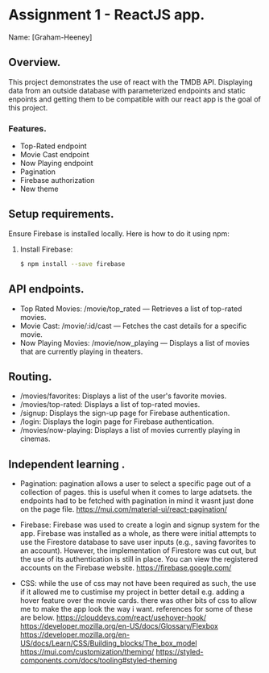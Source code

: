 # Assignment 1 - ReactJS app.

Name: [Graham-Heeney]

## Overview.

This project demonstrates the use of react with the TMDB API. Displaying data from an outside database with parameterized endpoints and static enpoints and getting them to be compatible with our react app is the goal of this project.

### Features.

 
+ Top-Rated endpoint
+ Movie Cast endpoint
+ Now Playing endpoint
+ Pagination
+ Firebase authorization
+ New theme


## Setup requirements.

Ensure Firebase is installed locally. Here is how to do it using npm:

1. Install Firebase:
   ```bash
   $ npm install --save firebase


## API endpoints.

+ Top Rated Movies:  /movie/top_rated — Retrieves a list of top-rated movies.
+ Movie Cast:  /movie/:id/cast — Fetches the cast details for a specific movie.
+ Now Playing Movies:  /movie/now_playing — Displays a list of movies that are currently playing in theaters.

## Routing.


+ /movies/favorites: Displays a list of the user's favorite movies.
+ /movies/top-rated: Displays a list of top-rated movies.
+ /signup: Displays the sign-up page for Firebase authentication.
+ /login: Displays the login page for Firebase authentication.  
+ /movies/now-playing: Displays a list of movies currently playing in cinemas.


## Independent learning .

 + Pagination: pagination allows a user to select a specific page out of a collection of pages. this is useful when it comes to large adatsets. the endpoints had to be fetched with pagination in mind it wasnt just done on the page file.
 https://mui.com/material-ui/react-pagination/

 + Firebase: Firebase was used to create a login and signup system for the app. Firebase was installed as a whole, as there were initial attempts to use the Firestore database to save user inputs (e.g., saving favorites to an account). However, the implementation of Firestore was cut out, but the use of its authentication is still in place. You can view the registered accounts on the Firebase website.
 https://firebase.google.com/

 + CSS: while the use of css may not have been required as such, the use if it allowed me to custimise my project in better detail e.g. adding a hover feature over the movie cards. there was other bits of css to allow me to make the app look the way i want. references for some of these are below.
 https://clouddevs.com/react/usehover-hook/
 https://developer.mozilla.org/en-US/docs/Glossary/Flexbox
 https://developer.mozilla.org/en-US/docs/Learn/CSS/Building_blocks/The_box_model
 https://mui.com/customization/theming/
 https://styled-components.com/docs/tooling#styled-theming